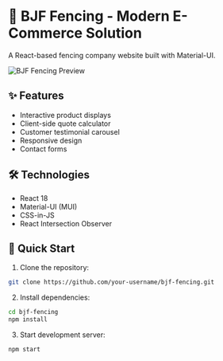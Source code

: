 # 🏡 BJF Fencing - Modern E-Commerce Solution

A React-based fencing company website built with Material-UI.

![BJF Fencing Preview](public/preview.jpg)

## ✨ Features
- Interactive product displays
- Client-side quote calculator
- Customer testimonial carousel
- Responsive design
- Contact forms

## 🛠️ Technologies
- React 18
- Material-UI (MUI)
- CSS-in-JS
- React Intersection Observer

## 🚀 Quick Start

1. Clone the repository:
```bash
git clone https://github.com/your-username/bjf-fencing.git
```
2. Install dependencies:
```bash
cd bjf-fencing
npm install
```
3. Start development server:
```bash
npm start
```
